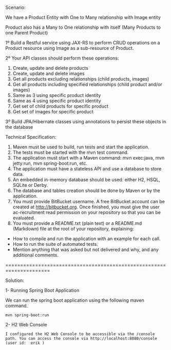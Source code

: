 Scenario:

We have a Product Entity with One to Many relationship with Image entity

Product also has a Many to One relationship with itself (Many Products to one Parent Product)

1º Build a Restful service using JAX-RS to perform CRUD operations on a Product resource using Image as a sub-resource of Product.

2º Your API classes should perform these operations:

1) Create, update and delete products
2) Create, update and delete images
3) Get all products excluding relationships (child products, images)
4) Get all products including specified relationships (child product and/or images)
5) Same as 3 using specific product identity
6) Same as 4 using specific product identity
7) Get set of child products for specific product
8) Get set of images for specific product


3º Build JPA/Hibernate classes using annotations to persist these objects in the database

Technical Specification:

1) Maven must be used to build, run tests and start the application.
2) The tests must be started with the mvn test command.
3) The application must start with a Maven command: mvn exec:java, mvn jetty:run, mvn spring-boot:run, etc.
4) The application must have a stateless API and use a database to store data.
5) An embedded in-memory database should be used: either H2, HSQL, SQLite or Derby.
6) The database and tables creation should be done by Maven or by the application.
7) You must provide BitBucket username. A free BitBucket account can be created at http://bitbucket.org. Once finished, you must give the user ac-recruitment read permission on your repository so that you can be evaluated.
8) You must provide a README.txt (plain text) or a README.md (Markdown) file at the root of your repository, explaining:
- How to compile and run the application with an example for each call.
- How to run the suite of automated tests.
- Mention anything that was asked but not delivered and why, and any additional comments.

=====================================================================

Solution:

1- Running Spring Boot Application

We can run the spring boot application using the following maven command.

    mvn spring-boot:run

2- H2 Web Console

    I configured the H2 Web Console to be accessible via the /console path. You can access the console via http://localhost:8080/console  (user id:  erik )